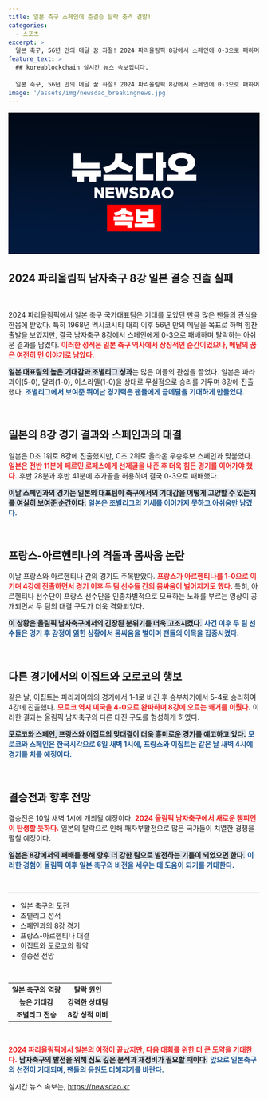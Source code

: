 ```yaml
---
title: 일본 축구 스페인에 준결승 탈락 충격 결말!
categories:
  - 스포츠
excerpt: >
  일본 축구, 56년 만의 메달 꿈 좌절! 2024 파리올림픽 8강에서 스페인에 0-3으로 패하며 탈락. 조별리그 무실점 전승을 이어갔던 일본, 그러나 무적함대에 막혀 역사적인 도전은 끝났다.
feature_text: >
  ## koreablockchain 실시간 뉴스 속보입니다.

  일본 축구, 56년 만의 메달 꿈 좌절! 2024 파리올림픽 8강에서 스페인에 0-3으로 패하며 탈락. 조별리그 무실점 전승을 이어갔던 일본, 그러나 무적함대에 막혀 역사적인 도전은 끝났다.
image: '/assets/img/newsdao_breakingnews.jpg'
---
```


<p><img src="/assets/img/newsdao_breakingnews.jpg" alt="koreablockchain 속보" /></p>

<h2 data-ke-size="size26">2024 파리올림픽 남자축구 8강 일본 결승 진출 실패</h2>

<p data-ke-size="size16">&nbsp;</p>

<p data-ke-size="size16">2024 파리올림픽에서 일본 축구 국가대표팀은 기대를 모았던 만큼 많은 팬들의 관심을 한몸에 받았다. 특히 1968년 멕시코시티 대회 이후 56년 만의 메달을 목표로 하며 힘찬 출발을 보였지만, 결국 남자축구 8강에서 스페인에게 0-3으로 패배하며 탈락하는 아쉬운 결과를 남겼다. <b><span style="color: #ee2323;">이러한 성적은 일본 축구 역사에서 상징적인 순간이었으나, 메달의 꿈은 여전히 먼 이야기로 남았다.</span></b></p>

<p><b><span style="background-color: #21538527;">일본 대표팀의 높은 기대감과 조별리그 성과</span></b>는 많은 이들의 관심을 끌었다. 일본은 파라과이(5-0), 말리(1-0), 이스라엘(1-0)을 상대로 무실점으로 승리를 거두며 8강에 진출했다. <b><span style="color: #1a5490;">조별리그에서 보여준 뛰어난 경기력은 팬들에게 금메달을 기대하게 만들었다.</span></b> </p>

<p data-ke-size="size16">&nbsp;</p>

<h2 data-ke-size="size26">일본의 8강 경기 결과와 스페인과의 대결</h2>

<p data-ke-size="size16">일본은 D조 1위로 8강에 진출했지만, C조 2위로 올라온 우승후보 스페인과 맞붙었다. <b><span style="color: #ee2323;">일본은 전반 11분에 페르민 로페스에게 선제골을 내준 후 더욱 힘든 경기를 이어가야 했다.</span></b> 후반 28분과 후반 41분에 추가골을 허용하며 결국 0-3으로 패배했다.</p> 

<p><b><span style="background-color: #21538527;">이날 스페인과의 경기는 일본의 대표팀이 축구에서의 기대감을 어떻게 고양할 수 있는지를 여실히 보여준 순간이다.</span></b> <b><span style="color: #1a5490;">일본은 조별리그의 기세를 이어가지 못하고 아쉬움만 남겼다.</span></b></p>

<p data-ke-size="size16">&nbsp;</p>

<h2 data-ke-size="size26">프랑스-아르헨티나의 격돌과 몸싸움 논란</h2>

<p data-ke-size="size16">이날 프랑스와 아르헨티나 간의 경기도 주목받았다. <b><span style="color: #ee2323;">프랑스가 아르헨티나를 1-0으로 이기며 4강에 진출하면서 경기 이후 두 팀 선수들 간의 몸싸움이 벌어지기도 했다.</span></b> 특히, 아르헨티나 선수단이 프랑스 선수단을 인종차별적으로 모욕하는 노래를 부르는 영상이 공개되면서 두 팀의 대결 구도가 더욱 격화되었다.</p>

<p><b><span style="background-color: #21538527;">이 상황은 올림픽 남자축구에서의 긴장된 분위기를 더욱 고조시켰다.</span></b> <b><span style="color: #1a5490;">사건 이후 두 팀 선수들은 경기 후 감정이 얽힌 상황에서 몸싸움을 벌이며 팬들의 이목을 집중시켰다.</span></b></p>

<p data-ke-size="size16">&nbsp;</p>

<h2 data-ke-size="size26">다른 경기에서의 이집트와 모로코의 행보</h2>

<p data-ke-size="size16">같은 날, 이집트는 파라과이와의 경기에서 1-1로 비긴 후 승부차기에서 5-4로 승리하여 4강에 진출했다. <b><span style="color: #ee2323;">모로코 역시 미국을 4-0으로 완파하며 8강에 오르는 쾌거를 이뤘다.</span></b> 이러한 결과는 올림픽 남자축구의 다른 대진 구도를 형성하게 하였다.</p>

<p><b><span style="background-color: #21538527;">모로코와 스페인, 프랑스와 이집트의 맞대결이 더욱 흥미로운 경기를 예고하고 있다.</span></b> <b><span style="color: #1a5490;">모로코와 스페인은 한국시각으로 6일 새벽 1시에, 프랑스와 이집트는 같은 날 새벽 4시에 경기를 치를 예정이다.</span></b></p>

<p data-ke-size="size16">&nbsp;</p>

<h2 data-ke-size="size26">결승전과 향후 전망</h2>

<p data-ke-size="size16">결승전은 10일 새벽 1시에 개최될 예정이다. <b><span style="color: #ee2323;">2024 올림픽 남자축구에서 새로운 챔피언이 탄생할 듯하다.</span></b> 일본의 탈락으로 인해 패자부활전으로 많은 국가들이 치열한 경쟁을 펼칠 예정이다.</p>

<p><b><span style="background-color: #21538527;">일본은 8강에서의 패배를 통해 향후 더 강한 팀으로 발전하는 기틀이 되었으면 한다.</span></b> <b><span style="color: #1a5490;">이러한 경험이 올림픽 이후 일본 축구의 비전을 세우는 데 도움이 되기를 기대한다.</span></b></p>

<p data-ke-size="size16">&nbsp;</p>

<hr style="border:none; border-top:1px solid #ccc;"/>

<ul>
    <li>일본 축구의 도전</li>
    <li>조별리그 성적</li>
    <li>스페인과의 8강 경기</li>
    <li>프랑스-아르헨티나 대결</li>
    <li>이집트와 모로코의 활약</li>
    <li>결승전 전망</li>
</ul>

<p data-ke-size="size16">&nbsp;</p> 

<table>
    <tr>
        <td style="text-align: center; height: 17px;"><b>일본 축구의 역량</b></td>
        <td style="text-align: center; height: 17px;"><b>탈락 원인</b></td>
    </tr>
    <tr>
        <td style="text-align: center; height: 17px;"><b>높은 기대감</b></td>
        <td style="text-align: center; height: 17px;"><b>강력한 상대팀</b></td>
    </tr>
    <tr>
        <td style="text-align: center; height: 17px;"><b>조별리그 전승</b></td>
        <td style="text-align: center; height: 17px;"><b>8강 성적 미비</b></td>
    </tr>
</table>

<p data-ke-size="size16">&nbsp;</p> 

<p><b><span style="color: #ee2323;">2024 파리올림픽에서 일본의 여정이 끝났지만, 다음 대회를 위한 더 큰 도약을 기대한다.</span></b> 
<b><span style="background-color: #21538527;">남자축구의 발전을 위해 심도 깊은 분석과 재정비가 필요할 때이다.</span></b> 
<b><span style="color: #1a5490;">앞으로 일본축구의 선전이 기대되며, 팬들의 응원도 더해지기를 바란다.</span></b></p>
실시간 뉴스 속보는, <a href="https://newsdao.kr" rel="dofollow">https://newsdao.kr</a>


